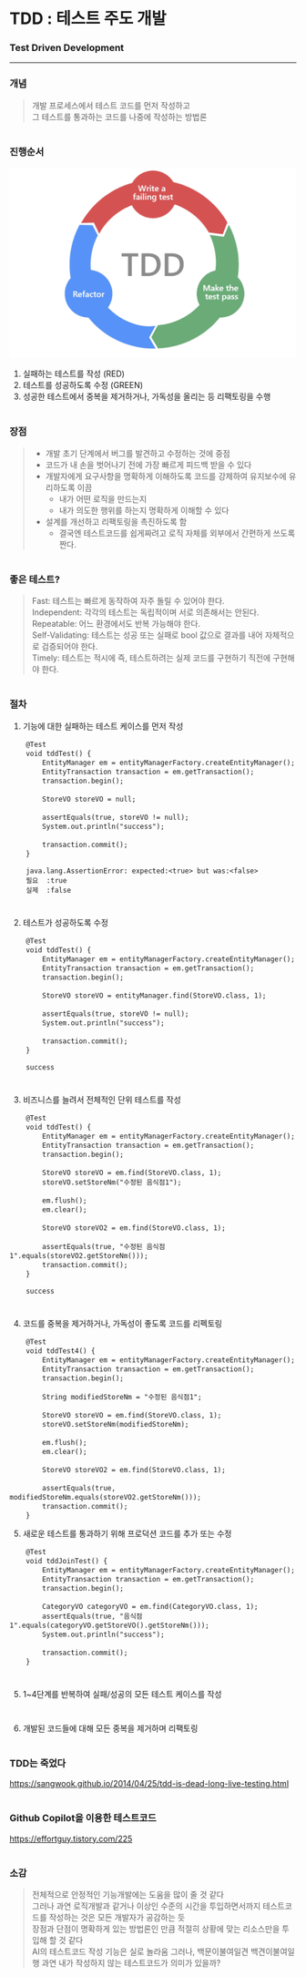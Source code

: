 # TDD : 테스트 주도 개발
### Test Driven Development
<hr/>

### 개념
> 개발 프로세스에서 테스트 코드를 먼저 작성하고  
> 그 테스트를 통과하는 코드를 나중에 작성하는 방법론
#

### 진행순서
![img.png](img.png)
1. 실패하는 테스트를 작성 (RED)
2. 테스트를 성공하도록 수정 (GREEN)
3. 성공한 테스트에서 중복을 제거하거나, 가독성을 올리는 등 리팩토링을 수행  
#
### 장점
> * 개발 초기 단계에서 버그를 발견하고 수정하는 것에 중점
> * 코드가 내 손을 벗어나기 전에 가장 빠르게 피드백 받을 수 있다
> * 개발자에게 요구사항을 명확하게 이해하도록 코드를 강제하여 유지보수에 유리하도록 이끔
>   * 내가 어떤 로직을 만드는지
>   * 내가 의도한 행위를 하는지 명확하게 이해할 수 있다
> * 설계를 개선하고 리팩토링을 촉진하도록 함
>   * 결국엔 테스트코드를 쉽게짜려고 로직 자체를 외부에서 간편하게 쓰도록 짠다.
#
### 좋은 테스트?
> Fast: 테스트는 빠르게 동작하여 자주 돌릴 수 있어야 한다.  
> Independent: 각각의 테스트는 독립적이며 서로 의존해서는 안된다.  
> Repeatable: 어느 환경에서도 반복 가능해야 한다.  
> Self-Validating: 테스트는 성공 또는 실패로 bool 값으로 결과를 내어 자체적으로 검증되어야 한다.  
> Timely: 테스트는 적시에 즉, 테스트하려는 실제 코드를 구현하기 직전에 구현해야 한다.  

#
### 절차
1. 기능에 대한 실패하는 테스트 케이스를 먼저 작성
```
    @Test
    void tddTest() {
        EntityManager em = entityManagerFactory.createEntityManager();
        EntityTransaction transaction = em.getTransaction();
        transaction.begin();

        StoreVO storeVO = null;

        assertEquals(true, storeVO != null);
        System.out.println("success");

        transaction.commit();
    }
```
```
    java.lang.AssertionError: expected:<true> but was:<false>
    필요  :true
    실제  :false
```
#
2. 테스트가 성공하도록 수정
```
    @Test
    void tddTest() {
        EntityManager em = entityManagerFactory.createEntityManager();
        EntityTransaction transaction = em.getTransaction();
        transaction.begin();
        
        StoreVO storeVO = entityManager.find(StoreVO.class, 1);

        assertEquals(true, storeVO != null);
        System.out.println("success");

        transaction.commit();
    }
```
```
    success
```
#
3. 비즈니스를 늘려서 전체적인 단위 테스트를 작성
```
    @Test
    void tddTest() {
        EntityManager em = entityManagerFactory.createEntityManager();
        EntityTransaction transaction = em.getTransaction();
        transaction.begin();

        StoreVO storeVO = em.find(StoreVO.class, 1);
        storeVO.setStoreNm("수정된 음식점1");

        em.flush();
        em.clear();

        StoreVO storeVO2 = em.find(StoreVO.class, 1);

        assertEquals(true, "수정된 음식점1".equals(storeVO2.getStoreNm()));
        transaction.commit();
    }
```
```
    success
```
#
4. 코드를 중복을 제거하거나, 가독성이 좋도록 코드를 리펙토링
```
    @Test
    void tddTest4() {
        EntityManager em = entityManagerFactory.createEntityManager();
        EntityTransaction transaction = em.getTransaction();
        transaction.begin();

        String modifiedStoreNm = "수정된 음식점1";

        StoreVO storeVO = em.find(StoreVO.class, 1);
        storeVO.setStoreNm(modifiedStoreNm);

        em.flush();
        em.clear();

        StoreVO storeVO2 = em.find(StoreVO.class, 1);

        assertEquals(true, modifiedStoreNm.equals(storeVO2.getStoreNm()));
        transaction.commit();
    }
```
5. 새로운 테스트를 통과하기 위해 프로덕션 코드를 추가 또는 수정
```
    @Test
    void tddJoinTest() {
        EntityManager em = entityManagerFactory.createEntityManager();
        EntityTransaction transaction = em.getTransaction();
        transaction.begin();

        CategoryVO categoryVO = em.find(CategoryVO.class, 1);
        assertEquals(true, "음식점1".equals(categoryVO.getStoreVO().getStoreNm()));
        System.out.println("success");

        transaction.commit();
    }
```
#
5. 1~4단계를 반복하여 실패/성공의 모든 테스트 케이스를 작성
#
6. 개발된 코드들에 대해 모든 중복을 제거하며 리팩토링
#
### TDD는 죽었다
https://sangwook.github.io/2014/04/25/tdd-is-dead-long-live-testing.html
#
### Github Copilot을 이용한 테스트코드
https://effortguy.tistory.com/225
#
### 소감
> 전체적으로 안정적인 기능개발에는 도움을 많이 줄 것 같다  
> 그러나 과연 로직개발과 같거나 이상인 수준의 시간을 투입하면서까지 테스트코드를 작성하는 것은 모든 개발자가 공감하는 듯  
> 장점과 단점이 명확하게 있는 방법론인 만큼 적절히 상황에 맞는 리소스만을 투입해 할 것 같다  
> AI의 테스트코드 작성 기능은 실로 놀라움
> 그러나, 백문이불여일견 백견이불여일행
> 과연 내가 작성하지 않는 테스트코드가 의미가 있을까?
#
